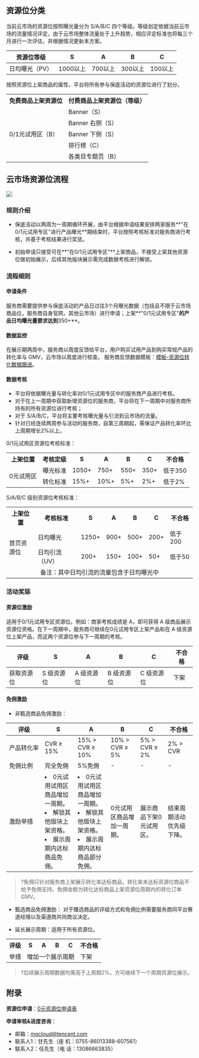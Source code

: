 ## 资源位分类

当前云市场的资源位按照曝光量分为 S/A/B/C 四个等级。等级划定依据当前云市场的流量情况评定，由于云市场整体流量处于上升趋势，相应评定标准也将每三个月进行一次评估，并根据情况更新本方案。

| 资源位等级     | S        | A       | B       | C       |
| -------------- | -------- | ------- | ------- | ------- |
| 日均曝光（PV） | 1000以上 | 700以上 | 300以上 | 100以上 |

按照资源位上架商品的属性，平台将所有参与保底活动的资源位进行了划分。

<table>
<tr>
<th>免费商品上架资源位</th>
<th>付费商品上架资源位（等级）</th>
</tr>
<tr>
<td rowspan="5">0/1元试用区（B）</td>
<td>Banner（S）</td>
</tr>
<tr>
<td>Banner 右侧（S）</td>
</tr>
<tr>
<td>Banner 下侧（S）</td>
</tr>
<tr>
<td>排行榜（C）</td>
</tr>
<tr>
<td>各类目专题页（B）</td>
</tr>
</table>

 

## 云市场资源位流程
![](https://main.qcloudimg.com/raw/6184b02d38fd2a8a35de87f6eb915172.svg)

 

### 规则介绍

- 保底活动以两周为一周期循环开展，由平台根据申请结果安排两家服务**"在0/1元试用专区"进行产品曝光**期结束时，平台按照考核标准对服务商进行考核，并基于考核结果进行奖惩。 

- 初始申请只接受可在**"在0/1元试用专区"**上架商品，不接受上架其他资源位做初始展示，后续其他版块展示需完成数据考核进行解锁。

 

### 流程细则

#### 申请条件
服务商需要提供参与保底活动的产品日过往3个月曝光数据（包括且不限于云市场商品位，服务商自身官网，其他云市场）进行申请；上架**"0/1元试用专区"**的产品日均曝光量要求达到**350+**。

 

#### 数据监控
在展示期两周中，服务商以周度反馈给平台，用户购买试用产品到购买常规产品的转化率与 GMV，云市场以周度进行核查。
服务商反馈数据模板：[模板-资源位转化数据跟进](https://docs.qq.com/sheet/DTHZaUndheHdZalVZ?tab=BB08J2)。

 

#### 数据考核

- 平台将依据曝光量与转化率对0/1元试用专区中的服务商产品进行考核。
- 对于在上一周期中获取新增资源位的服务商，平台将在下一周期中对服务商所持有的所有资源位进行考核；
- 对于 S/A/B/C，平台将主要考核曝光量与引流到云市场的流量。
- 针对已经连续两周参与活动的服务商，自第三周期起，需保证产品转化率环比上周期增长2%以上。

0/1元试用区资源位考核标准： 

<table>
<tr>
<th>上架位置</th>
<th>考核定级</th>
<th>S</th>
<th>A</th>
<th>B</th>
<th>C</th>
<th>不合格</th>
</tr>
<tr>
<td rowspan="2">0元试用区</td>
<td>曝光标准</td>
<td>1050+</td>
<td>750+</td>
<td>550+</td>
<td>350+</td>
<td>低于350</td>
</tr>
<tr>
<td>转化标准</td>
<td>15%+</td>
<td>10%+</td>
<td>5%+</td>
<td>2%+</td>
<td>低于2%</td>
</tr>
</table>

S/A/B/C 级别资源位考核标准：

<table>
<tr>
<th>上架位置</th>
<th>考核标准</th>
<th>S</th>
<th>A</th>
<th>B</th>
<th>C</th>
<th>不合格</th>
</tr>
<tr>
<td rowspan="2">首页资源位</td>
<td>日均曝光</td>
<td>1250+</td>
<td>900+</td>
<td>500+</td>
<td>200+</td>
<td>低于200</td>
</tr>
<tr>
<td>日均引流（UV）</td>
<td>200+</td>
<td>150+</td>
<td>100+</td>
<td>50+</td>
<td>低于50</td>
</tr>
<tr>
<td colspan="7"><center>备注：其中日均引流的流量包含于日均曝光中</center></td>
</tr>
</table>

 

### 活动奖惩

#### 资源位激励
适用于0/1元试用专区资源位。例如：商家考核成绩是 A，即可获得 A 级商品展示资源位资格。在下一周期中，服务商可继续在0元试用专区上架产品和在 A 级资源位上架产品，而这两个资源位参与下一周期的考核。

| 评级       | S         | A         | B         | C         | 不合格 |
| ---------- | --------- | --------- | --------- | --------- | ------ |
| 获取资源位 | S 级资源位 | A 级资源位 | B 级资源位 | C 级资源位 | 下架   |

#### 免佣激励
- 非甄选商品免佣激励：

| 评级       | S                                                            | A                                                            | B                                 | C                                  | 不合格                                |
| ---------- | ------------------------------------------------------------ | ------------------------------------------------------------ | --------------------------------- | ---------------------------------- | ------------------------------------- |
| <nobr>产品转化率</nobr> | CVR ≥ 15%                                                         | 15% > CVR ≥ 10%                                                      | 10% > CVR ≥ 5%                            | 5% > CVR ≥ 2%                              | 2% > CVR                                |
| 免佣比例   | 完全免佣                                                     | 5%免佣                                                       | -                                 | -                                  | -                                     |
| 激励举措   | <li>0元试用试用区商品增加一周期。</li><li>解锁其他版块上架资格。</li><li>展示周期内达标商品免佣。</li> | <li>0元试用试用区商品增加一周期。</li><li>解锁其他版块上架资格。</li><li>展示周期内达标商品部分免佣。</li> | 0元试用区商品增加一周期。 | 展示商品下架0元试用区。 | 结束周期活动优先级下降。 |


>?免佣只针对服务商上架展示转化率达标商品，转化率未达标资源位商品不给予免佣支持。免佣金额为转化达标商品上架资源位周期内的转化订单 GMV。



- 甄选商品免佣激励：
对于臻选商品的评级方式和免佣比例需要服务商同平台赛道经理以及渠道商共同商议决定。

- 延长展示周期：适用于所有资源位。
<table>
<tr>
<th>评级</th>
<th>S</th>
<th>A</th>
<th>B</th>
<th>C</th>
<th>不合格</th>
</tr>
<tr>
<td>举措</td>
<td colspan="4"><center>增加一个展示周期</center></td>
<td>下架</td>
</tr>
</table>




>?后续展示周期数据均需高于上周期2%，方可继续下一个周期资源位展示。




 

 
## 附录
**资源位申请**：[0元资源位申请表](https://wj.qq.com/s2/7722051/01d4)

**申请审核&进度咨询**：
- 邮箱：mqcloud@tencent.com
- 联系人1：甘先生（座 机：0755-86013388-607561）
- 联系人2：任先生（电 话：13086663835）



 

 
